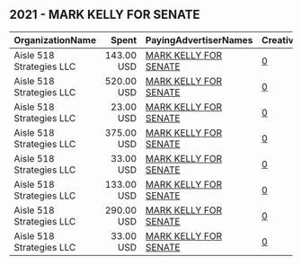 ## 2021 - MARK KELLY FOR SENATE 
|OrganizationName|Spent|PayingAdvertiserNames|CreativeUrls|Impressions|Genders|AgeBrackets|CountryCodes|BillingAddresses|CandidateBallotInformation|
|:---|---:|:---|:---|---:|:---|:---|:---|:---|:---|
|Aisle 518 Strategies LLC|143.00 USD|[MARK KELLY FOR SENATE](2021/MARK_KELLY_FOR_SENATE.md)|[0](https://www.snap.com/political-ads/asset/6e3b0362a513cb922d94632732f5dc2d1966dc64e2ffa077ef80efc00b5a1462?mediaType=png)|13,651||18+|united states|"1133 15th St NW,Washington,20005,US"|Mark Kelly for Senate|
|Aisle 518 Strategies LLC|520.00 USD|[MARK KELLY FOR SENATE](2021/MARK_KELLY_FOR_SENATE.md)|[0](https://www.snap.com/political-ads/asset/d0e540ecf96600c03670e4856351f6a31c1c192eb95f0b3c281bfcb7a478daad?mediaType=png)|37,292||18+|united states|"1133 15th St NW,Washington,20005,US"|Mark Kelly|
|Aisle 518 Strategies LLC|23.00 USD|[MARK KELLY FOR SENATE](2021/MARK_KELLY_FOR_SENATE.md)|[0](https://www.snap.com/political-ads/asset/6e3b0362a513cb922d94632732f5dc2d1966dc64e2ffa077ef80efc00b5a1462?mediaType=png)|1,964||18+|united states|"1133 15th St NW,Washington,20005,US"|Mark Kelly for Senate|
|Aisle 518 Strategies LLC|375.00 USD|[MARK KELLY FOR SENATE](2021/MARK_KELLY_FOR_SENATE.md)|[0](https://www.snap.com/political-ads/asset/be35ebdb1f28afbb7dd4923b5f048ca2239a765fa7d6006fe15b93cd0829cedf?mediaType=png)|23,882||18+|united states|"1133 15th St NW,Washington,20005,US"|Mark Kelly|
|Aisle 518 Strategies LLC|33.00 USD|[MARK KELLY FOR SENATE](2021/MARK_KELLY_FOR_SENATE.md)|[0](https://www.snap.com/political-ads/asset/d01400541c5549bec18628ff8d4e23221f24b978bf1f5ceb0d4235ad6c5124f1?mediaType=mp4)|2,992||18+|united states|"1133 15th St NW,Washington,20005,US"|Mark Kelly for Senate|
|Aisle 518 Strategies LLC|133.00 USD|[MARK KELLY FOR SENATE](2021/MARK_KELLY_FOR_SENATE.md)|[0](https://www.snap.com/political-ads/asset/539884f6bdb47666865924bdf81a1c39f40a43f2e077d266d96645ab1fe054d9?mediaType=png)|10,966||18+|united states|"1133 15th St NW,Washington,20005,US"|Mark Kelly for Senate|
|Aisle 518 Strategies LLC|290.00 USD|[MARK KELLY FOR SENATE](2021/MARK_KELLY_FOR_SENATE.md)|[0](https://www.snap.com/political-ads/asset/d01400541c5549bec18628ff8d4e23221f24b978bf1f5ceb0d4235ad6c5124f1?mediaType=mp4)|23,599||18+|united states|"1133 15th St NW,Washington,20005,US"|Mark Kelly for Senate|
|Aisle 518 Strategies LLC|33.00 USD|[MARK KELLY FOR SENATE](2021/MARK_KELLY_FOR_SENATE.md)|[0](https://www.snap.com/political-ads/asset/539884f6bdb47666865924bdf81a1c39f40a43f2e077d266d96645ab1fe054d9?mediaType=png)|3,189||18+|united states|"1133 15th St NW,Washington,20005,US"|Mark Kelly for Senate|
